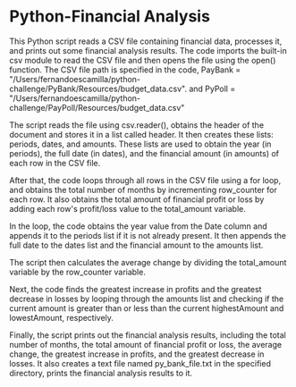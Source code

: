 # Python-Financial Analysis

This Python script reads a CSV file containing financial data, processes it, and prints out some financial analysis results. The code imports the built-in csv module to read the CSV file and then opens the file using the open() function. The CSV file path is specified in the code, PayBank = "/Users/fernandoescamilla/python-challenge/PyBank/Resources/budget_data.csv". and PyPoll = "/Users/fernandoescamilla/python-challenge/PayPoll/Resources/budget_data.csv"

The script reads the file using csv.reader(), obtains the header of the document and stores it in a list called header. It then creates these lists: periods, dates, and amounts. These lists are used to obtain the year (in periods), the full date (in dates), and the financial amount (in amounts) of each row in the CSV file.

After that, the code loops through all rows in the CSV file using a for loop, and obtains the total number of months by incrementing row_counter for each row. It also obtains the total amount of financial profit or loss by adding each row's profit/loss value to the total_amount variable.

In the loop, the code obtains the year value from the Date column and appends it to the periods list if it is not already present. It then appends the full date to the dates list and the financial amount to the amounts list.

The script then calculates the average change by dividing the total_amount variable by the row_counter variable.

Next, the code finds the greatest increase in profits and the greatest decrease in losses by looping through the amounts list and checking if the current amount is greater than or less than the current highestAmount and lowestAmount, respectively.

Finally, the script prints out the financial analysis results, including the total number of months, the total amount of financial profit or loss, the average change, the greatest increase in profits, and the greatest decrease in losses. It also creates a text file named py_bank_file.txt in the specified directory, prints the financial analysis results to it. 
